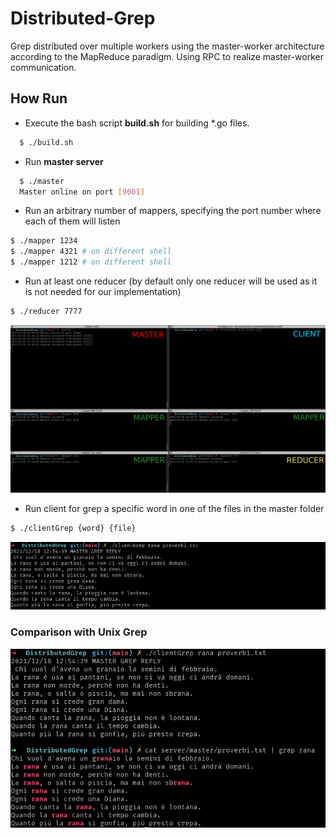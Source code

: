 # Distributed-Grep
Grep distributed over multiple workers using the master-worker architecture according to the MapReduce paradigm.
Using RPC to realize master-worker communication.

## How Run
- Execute the bash script **build.sh** for building *.go files.  
```bash
  $ ./build.sh
```
- Run **master server**
```bash
  $ ./master
  Master online on port [9001]
```

- Run an arbitrary number of mappers, specifying the port number where each of them will listen

```bash
$ ./mapper 1234
$ ./mapper 4321 # on different shell
$ ./mapper 1212 # on different shell
```
- Run at least one reducer (by default only one reducer will be used as it is not needed for our implementation)
```bash
$ ./reducer 7777
```

![](assets/example_1.png)

- Run client for grep a specific word in one of the files in the master folder
```bash
$ ./clientGrep {word} {file}
```
![](assets/example_2.png)

### Comparison with Unix Grep
![](assets/example_3.png)
